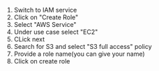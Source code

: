 1. Switch to IAM service
2. Click on "Create Role"
3. Select "AWS Service"
4. Under use case select "EC2"
5. CLick next
6. Search for S3 and select "S3 full access" policy 
7. Provide a role name(you can give your name)
8. Click on create role